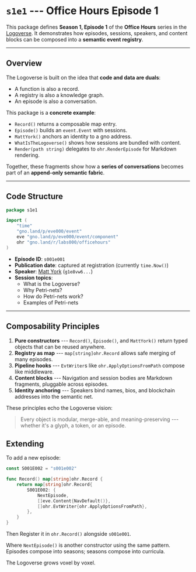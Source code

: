 # `s1e1` --- Office Hours Episode 1

This package defines **Season 1, Episode 1** of the **Office Hours**
series in the [Logoverse](https://gno.land).
It demonstrates how episodes, sessions, speakers, and content blocks can
be composed into a **semantic event registry**.

------------------------------------------------------------------------

## Overview

The Logoverse is built on the idea that **code and data are duals**:
- A function is also a record.
- A registry is also a knowledge graph.
- An episode is also a conversation.

This package is a **concrete example**:
- `Record()` returns a composable map entry.
- `Episode()` builds an `event.Event` with sessions.
- `MattYork()` anchors an identity to a gno address.
- `WhatIsTheLogoverse()` shows how sessions are bundled with content.
- `Render(path string)` delegates to `ohr.RenderEpisode` for Markdown
  rendering.

Together, these fragments show how a **series of conversations** becomes
part of an **append-only semantic fabric**.

------------------------------------------------------------------------

## Code Structure

``` go
package s1e1

import (
    "time"
    "gno.land/p/eve000/event"
    eve "gno.land/p/eve000/event/component"
    ohr "gno.land/r/labs000/officehours"
)
```

-   **Episode ID**: `s001e001`
-   **Publication date**: captured at registration (currently
    `time.Now()`)
-   **Speaker**: [Matt York](https://github.com/stackdump) (`g1e8vw6...`)
-   **Session topics**:
    -   What is the Logoverse?
    -   Why Petri-nets?
    -   How do Petri-nets work?
    -   Examples of Petri-nets

------------------------------------------------------------------------

## Composability Principles

1.  **Pure constructors** --- `Record()`, `Episode()`, and `MattYork()`
    return typed objects that can be reused anywhere.
2.  **Registry as map** --- `map[string]ohr.Record` allows safe merging
    of many episodes.
3.  **Pipeline hooks** --- `EvtWriter`s like `ohr.ApplyOptionsFromPath`
    compose like middleware.
4.  **Content blocks** --- Navigation and session bodies are Markdown
    fragments, pluggable across episodes.
5.  **Identity anchoring** --- Speakers bind names, bios, and blockchain
    addresses into the semantic net.

These principles echo the Logoverse vision:
> Every object is modular, merge-able, and meaning-preserving ---
whether it's a glyph, a token, or an episode.

## Extending

To add a new episode:

``` go
const S001E002 = "s001e002"

func Record() map[string]ohr.Record {
    return map[string]ohr.Record{
        S001E002: {
            NextEpisode,
            []eve.Content{NavDefault()},
            []ohr.EvtWriter{ohr.ApplyOptionsFromPath},
        },
    }
}
```

Then Register it in `ohr.Record()` alongside `s001e001`.

Where `NextEpisode()` is another constructor using the same pattern.
Episodes compose into seasons; seasons compose into curricula.

The Logoverse grows voxel by voxel.